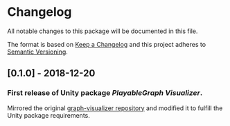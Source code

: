 # Changelog

All notable changes to this package will be documented in this file.

The format is based on [Keep a Changelog](http://keepachangelog.com/en/1.0.0/)
and this project adheres to [Semantic Versioning](http://semver.org/spec/v2.0.0.html).

## [0.1.0] - 2018-12-20

### First release of Unity package *PlayableGraph Visualizer*.

Mirrored the original [graph-visualizer repository](https://github.com/Unity-Technologies/graph-visualizer)
and modified it to fulfill the Unity package requirements.
